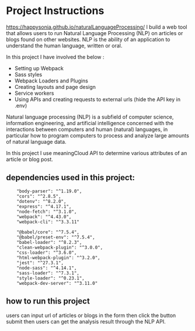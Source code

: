# Project Instructions
https://happysonia.github.io/naturalLanguageProcessing/
I build a web tool that allows users to run Natural Language Processing (NLP) on articles or blogs found on other websites. NLP is the ability of an application to understand the human language, written or oral.

In this project I have involved the below :
- Setting up Webpack
- Sass styles
- Webpack Loaders and Plugins
- Creating layouts and page design
- Service workers
- Using APIs and creating requests to external urls (hide the API key in .env)

 Natural language processing (NLP) is a subfield of computer science, information engineering, and artificial intelligence concerned with the interactions between computers and human (natural) languages, in particular how to program computers to process and analyze large amounts of natural language data.

In this project I use meaningCloud API to determine various attributes of an article or blog post.

## dependencies used in this project:
        "body-parser": "^1.19.0",
        "cors": "^2.8.5",
        "dotenv": "^8.2.0",
        "express": "^4.17.1",
        "node-fetch": "^3.1.0",
        "webpack": "^4.43.0",
        "webpack-cli": "^3.3.11"

        "@babel/core": "^7.5.4",
        "@babel/preset-env": "^7.5.4",
        "babel-loader": "^8.2.3",
        "clean-webpack-plugin": "^3.0.0",
        "css-loader": "^3.6.0",
        "html-webpack-plugin": "^3.2.0",
        "jest": "^27.3.1",
        "node-sass": "^4.14.1",
        "sass-loader": "^7.3.1",
        "style-loader": "^0.23.1",
        "webpack-dev-server": "^3.11.0"


## how to run this project
users can input url of articles or blogs in the form then click the button submit then users can get the analysis result through the NLP API. 





